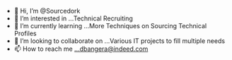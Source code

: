 - 👋 Hi, I’m @Sourcedork
- 👀 I’m interested in ...Technical Recruiting
- 🌱 I’m currently learning ...More Techniques on Sourcing Technical Profiles
- 💞️ I’m looking to collaborate on ...Various IT projects to fill multiple needs
- 📫 How to reach me ...dbangera@indeed.com 

<!---
Sourcedork/Sourcedork is a ✨ special ✨ repository because its `README.md` (this file) appears on your GitHub profile.
You can click the Preview link to take a look at your changes.
--->
